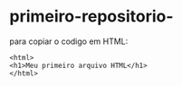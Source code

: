 # primeiro-repositorio-

para copiar o codigo em HTML:
```
<html>
<h1>Meu primeiro arquivo HTML</h1>
</html>
```
